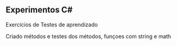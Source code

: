 ## Experimentos C#

Exercícios de Testes de aprendizado

Criado métodos e testes dos métodos, funçoes com string e math